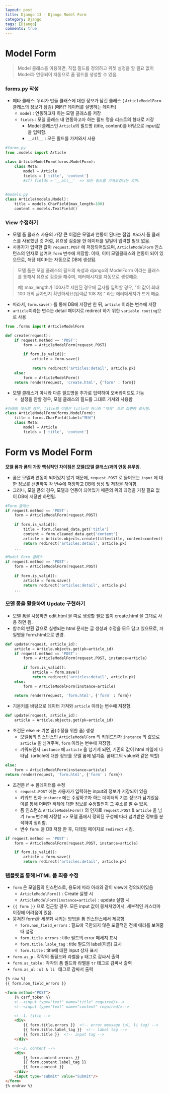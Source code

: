 ```yaml
---
layout: post
title: Django 13 - Django Model Form
category: Django
tags: [Django]
comments: true
---
```




# Model Form 

> Model 클래스를 이용하면, 직접 필드를 정의하고 위젯 설정을 할 필요 없이 Model과 연동되어 자동으로 폼 필드를 생성할 수 있음.

### forms.py 작성

- 메타 클래스:  우리가 만들 클래스에 대한 정보가 담긴 클래스 ( `ArticleModelForm` 클래스의 정보가 담김)
  (메타? 데이터를 설명하는 데이터)
  - `model` :  연동하고자 하는 모델 클래스를 저장
  - `fields` : 모델 클래스 내 연동하고자 하는 필드 명을 리스트의 형태로 저장
    - Model 클래스인 `Article`의  필드명 (title, content)를 바탕으로 input값을 입력함.
    - `__all__` : 모든 필드를 가져와서 사용

```python
#forms.py
from .models import Article

class ArticleModelForm(forms.ModelForm):
    class Meta:
        model = Article
        fields = ['title', 'content']        
        #cf) fields = '__all__'  => 모든 필드를 가져오겠다는 의미.
        
        
#models.py
class Article(models.Model):
    title = models.CharField(max_length=100)
    content = models.TextField()
```


### View 수정하기

- 모델 폼 클래스 사용의 가장 큰 이점은 모델과 연동이 된다는 점임. 따라서 폼 클래스를 사용했던 것 처럼, 유효성 검증을 한 데이터를 일일이 입력할 필요 없음. 
- 사용자가 입력한 값이 `request.POST` 에 저장되어있으며,  `ArticleModelForm` 인스턴스의 인자로 넘겨져 `form` 변수에 저장함. 이때, 이미 모델클래스와 연동이 되어 있으므로, 해당 데이터는 자동으로 DB에 생성됨.

> 모델 폼은 모델 클래스의 필드의 속성과 django의 ModelForm 이라는 클래스를 통해서 유효성 검증을 해주며, 에러메시지를 자동으로 생성해줌.  
>
> 예) max_length가 100자로 제한된 경우에  글자를 입력할 경우, 
> "이 값이 최대 100 개의 글자인지 확인하세요(입력값 108 자)." 라는 에러메세지가 뜨게 해줌.

- 따라서, `form.save()` 를 통해 DB에 저장만 한 뒤, `article` 이라는 변수에 저장
- `article`이라는 변수는 detail 페이지로 redirect 하기 위한 `variable routing`으로 사용 

```python
from .forms import ArticleModelForm 

def create(request):
    if request.method == 'POST':
        form = ArticleModelForm(request.POST)
        
        if form.is_valid():
            article = form.save()
            
            return redirect('articles:detail', article.pk)
    else:
        form = ArticleModelForm()
    return render(request, 'create.html', {'form' : form})
```



- 모델 클래스가 아니라 다른 필드명을 추가로 입력하여 오버라이드도 가능
  - 설정을 안할 경우, 모델 클래스의 필드를 그대로 가져와 사용함

```python
#아래의 예시의 경우, title의 이름은 title이 아니라 "제목" 으로 화면에 표시됨.
class ArticleModelForm(forms.ModelForm):
    title = forms.CharField(label="제목")
    class Meta:
        model = Article
        fields = ['title', 'content']
```



# Form vs Model Form

**모델 폼과 폼의 가장 핵심적인 차이점은 모델(모델 클래스)과의 연동 유무임.**
- 폼은 모델과 연동이 되어있지 않기 때문에, `request.POST` 로 들어오는 `input` 에 대한 정보를 선별하여 각 변수에 저장하고 DB에 생성 및 저장을 해야함.
- 그러나, 모델 폼의 경우, 모델과 연동이 되어있기 때문의 위의 과정을 거칠 필요 없이 DB에 저장만 하면됨.

```python
#Form 클래스
if request.method == 'POST':
    form = ArticleModelForm(request.POST)
	
    if form.is_valid():
        title = form.cleaned_data.get('title')
        content = form.cleaned_data.get('content')
        article = Article.objects.create(title=title, content=content)  
        return redirect('articles:detail', article.pk)
    ...

#Model Form 클래스
if request.method == 'POST':
    form = ArticleModelForm(request.POST)
	
    if form.is_valid():
        article = form.save()
        return redirect('articles:detail', article.pk)
    ...
```



### 모델 폼을 활용하여 Update 구현하기

- 모델 폼을 사용하면 edit.html 을 따로 생성할 필요 없이 create.html 을 그대로 사용 하면 됨.
- 함수의 반환 값으로 실행되는 html 문서는 글 생성과 수정을 모두 담고 있으므로,  파일명을 form.html으로 변경.

```python
def update(request, article_id):
    article = Article.objects.get(pk=article_id)
    if request.method == 'POST':
        form = ArticleModelForm(request.POST, instance=article)
        
        if form.is_valid():
            article = form.save()
            return redirect('articles:detail', article.pk)
    else:
        form = ArticleModelForm(instance=article)
        
    return render(request, 'form.html', {'form' : form})
```



- 기본키를 바탕으로 데이터 가져와 `article` 이라는 변수에 저장함.

```python
def update(request, article_id):
    article = Article.objects.get(pk=article_id)
```



- 조건문 else  => 기본 폼(수정을 위한 폼) 생성
  - 모델폼의 인스턴스인 `ArticleModelForm` 의 키워드인자 `instance` 의 값으로  `article` 을 넘겨주며,
    `form` 이라는 변수에 저장함.
  - 키워드인자 `instance` 에 `article` 을 넘기게 되면, 기존의 값이 html 파일에 나타남.
    (article에 대한 정보를 모델 폼에 넘겨줌. 폼태그의 value와 같은 역할)

```python
else:
    form = ArticleModelForm(instance=article) 
return render(request, 'form.html', {'form' : form})
```



- 조건문 if => 폼데이터를 수정
  - `request.POST` 에는 사용자가 입력하는 input의 정보가 저장되어 있음
  - 키워드 인자 `instance`  에는 수정하고자 하는 데이터의 기본 정보가 담겨있음. 이를 통해 어떠한 객체에 대한 정보를 수정할껀지 그 주소를 알 수 있음.
  - 폼 인스턴스 `ArticleModelForm()` 의 인자로 `request.POST`  &  `article` 을  넘겨  `form`  변수에 저장함  => 모델 폼에서 정의된 구성에 따라 넘겨받은 정보를 분석하여 정리함.
  - 변수 `form `을 DB 저장 한 후, 디테일 페이지로 `redirect` 시킴.

```python
if request.method == 'POST':
    form = ArticleModelForm(request.POST, instance=article)

    if form.is_valid():
        article = form.save()
        return redirect('articles:detail', article.pk)
```



### 템플릿을 통해  HTML 폼 최종 수정

- `form` 은 모델폼의 인스턴스로, 용도에 따라 아래와 같이 view에 정의되어있음
  - `ArticleModelForm()`  : Create 실행 시
  - `ArticleModelForm(instance=article)`  : update 실행 시
- `{{ form }}`  으로 접근할 경우. 모든 input 값이 뭉쳐져있어서,  세부적인 커스터마이징에 어려움이 있음.
- 뭉쳐진 form을 세분화 시키는 방법을 폼 인스턴스에서 제공함
  - `form.non_field_errors` : 필드에 국한되지 않은 포괄적인 전체 에러를 보여줄 때 설정
  - `form.title.errors` : title 필드의 error 메세지 표시
  - `form.title.lable_tag` : title 필드의 label(이름) 표시
  - `form.title` : title에 대한 input 상자 표시
- `form.as_p` : 각각의 폼필드와 라벨을 `p`  태그로 감싸서 출력
- `form.as_table` :  각각의 폼 필드와 라벨을 `tr` 태그로 감싸서 출력
- `form.as_ul` : `ul & li ` 태그로 감싸서 출력 

```html
{% raw %}
{{ form.non_field_errors }}

<form method="POST">
    {% csrf_token %}
    <!--<input type="text" name="title" required/>-->
    <!--<input type="text" name="content" required/>-->

    <!--1. title -->
    <div>
        {{ form.title.errors }}  <!-- error message (ul, li tag) -->
        {{ form.title.label_tag }}  <!-- label tag -->
        {{ form.title }}  <!-- input tag -->
    </div>

    <!--2. content -->
    <div>
        {{ form.content.errors }}
        {{ form.content.label_tag }}
        {{ form.content }}
    </div>
    <input type="submit" value="Submit"/>
</form>
{% endraw %}
```

​                                                                                                      
